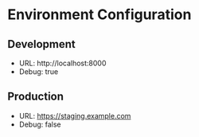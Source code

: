 # Environment Configuration


## Development
- URL: http://localhost:8000
- Debug: true


## Production
- URL: https://staging.example.com
- Debug: false

